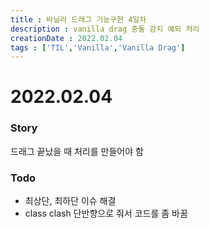 ```yaml
---
title : 바닐라 드래그 기능구현 4일차
description : vanilla drag 충돌 감지 예외 처리 
creationDate : 2022.02.04
tags : ['TIL','Vanilla','Vanilla Drag']
---
```


# 2022.02.04

### Story
드래그 끝났을 때 처리를 만들어야 함

### Todo
- 최상단, 최하단 이슈 해결
- class clash 단반향으로 줘서 코드를 좀 바꿈